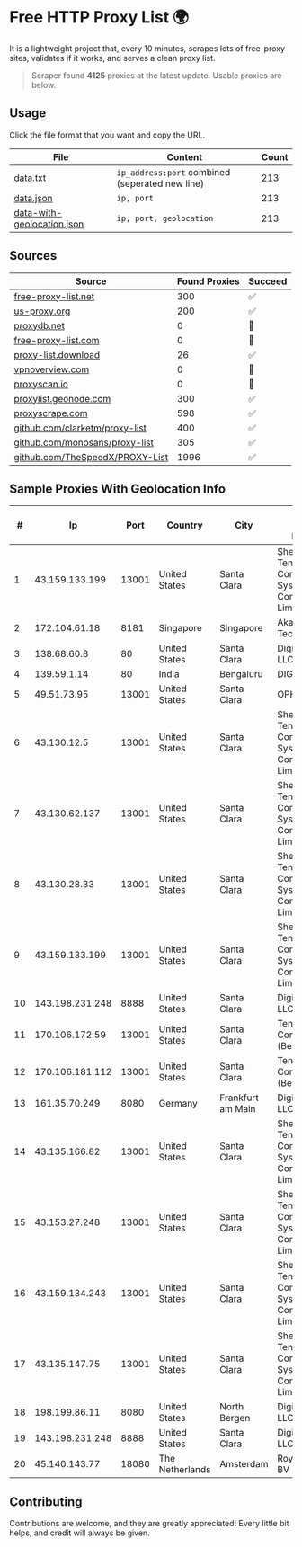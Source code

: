 
# Free HTTP Proxy List 🌍

It is a lightweight project that, every 10 minutes, scrapes lots of free-proxy sites, validates if it works, and serves a clean proxy list.


> Scraper found **4125** proxies at the latest update. Usable proxies are below.

## Usage

Click the file format that you want and copy the URL.


|File|Content|Count|
|----|-------|-----|
|[data.txt](https://raw.githubusercontent.com/themiralay/Proxy-List-World/master/data.txt)|`ip_address:port` combined (seperated new line)|213|
|[data.json](https://raw.githubusercontent.com/themiralay/Proxy-List-World/master/data.json)|`ip, port`|213|
|[data-with-geolocation.json](https://raw.githubusercontent.com/themiralay/Proxy-List-World/master/data-with-geolocation.json)|`ip, port, geolocation`|213|

## Sources

|Source|Found Proxies|Succeed|
|------|-------------|-------|
|[free-proxy-list.net](https://free-proxy-list.net)|300|✅|
|[us-proxy.org](https://www.us-proxy.org)|200|✅|
|[proxydb.net](http://proxydb.net)|0|🚫|
|[free-proxy-list.com](https://free-proxy-list.com/?page=&port=&type%5B%5D=http&type%5B%5D=https&up_time=0&search=Search)|0|🚫|
|[proxy-list.download](https://www.proxy-list.download/HTTP)|26|✅|
|[vpnoverview.com](https://vpnoverview.com/privacy/anonymous-browsing/free-proxy-servers)|0|🚫|
|[proxyscan.io](https://www.proxyscan.io)|0|🚫|
|[proxylist.geonode.com](https://proxylist.geonode.com/api/proxy-list?limit=300&page=1&sort_by=lastChecked&sort_type=desc&protocols=http,https)|300|✅|
|[proxyscrape.com](https://api.proxyscrape.com/v2/?request=displayproxies&protocol=http&timeout=10000&country=all&ssl=all&anonymity=all)|598|✅|
|[github.com/clarketm/proxy-list](https://raw.githubusercontent.com/clarketm/proxy-list/master/proxy-list-raw.txt)|400|✅|
|[github.com/monosans/proxy-list](https://raw.githubusercontent.com/monosans/proxy-list/main/proxies/http.txt)|305|✅|
|[github.com/TheSpeedX/PROXY-List](https://raw.githubusercontent.com/TheSpeedX/PROXY-List/master/http.txt)|1996|✅|


## Sample Proxies With Geolocation Info

|#|Ip|Port|Country|City|Internet Service Provider|
|-|--|----|-------|----|-------------------------|
|1|43.159.133.199|13001|United States|Santa Clara|Shenzhen Tencent Computer Systems Company Limited|
|2|172.104.61.18|8181|Singapore|Singapore|Akamai Technologies|
|3|138.68.60.8|80|United States|Santa Clara|DigitalOcean, LLC|
|4|139.59.1.14|80|India|Bengaluru|DIGITALOCEAN|
|5|49.51.73.95|13001|United States|Santa Clara|OPHL|
|6|43.130.12.5|13001|United States|Santa Clara|Shenzhen Tencent Computer Systems Company Limited|
|7|43.130.62.137|13001|United States|Santa Clara|Shenzhen Tencent Computer Systems Company Limited|
|8|43.130.28.33|13001|United States|Santa Clara|Shenzhen Tencent Computer Systems Company Limited|
|9|43.159.133.199|13001|United States|Santa Clara|Shenzhen Tencent Computer Systems Company Limited|
|10|143.198.231.248|8888|United States|Santa Clara|DigitalOcean, LLC|
|11|170.106.172.59|13001|United States|Santa Clara|Tencent Cloud Computing (Beijing) Co|
|12|170.106.181.112|13001|United States|Santa Clara|Tencent Cloud Computing (Beijing) Co|
|13|161.35.70.249|8080|Germany|Frankfurt am Main|DigitalOcean, LLC|
|14|43.135.166.82|13001|United States|Santa Clara|Shenzhen Tencent Computer Systems Company Limited|
|15|43.153.27.248|13001|United States|Santa Clara|Shenzhen Tencent Computer Systems Company Limited|
|16|43.159.134.243|13001|United States|Santa Clara|Shenzhen Tencent Computer Systems Company Limited|
|17|43.135.147.75|13001|United States|Santa Clara|Shenzhen Tencent Computer Systems Company Limited|
|18|198.199.86.11|8080|United States|North Bergen|DigitalOcean, LLC|
|19|143.198.231.248|8888|United States|Santa Clara|DigitalOcean, LLC|
|20|45.140.143.77|18080|The Netherlands|Amsterdam|RoyaleHosting BV|



## Contributing

Contributions are welcome, and they are greatly appreciated! Every
little bit helps, and credit will always be given.

